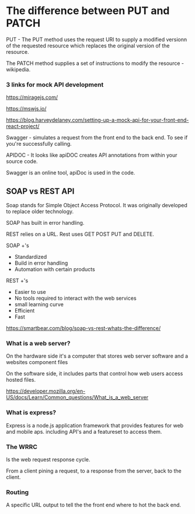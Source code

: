 # The difference between PUT and PATCH

PUT - The PUT method uses the request URI to supply a modified versionn of the requested resource which replaces the original version of the resource. 

The PATCH method supplies a set of instructions to modify the resource - wikipedia. 

### 3 links for mock API development

https://miragejs.com/

https://mswjs.io/

https://blog.harveydelaney.com/setting-up-a-mock-api-for-your-front-end-react-project/

Swagger - simulates a request from the front end to the back end. To see if you're successfully calling. 

APIDOC - It looks like apiDOC creates API annotations from within your source code. 

Swagger is an online tool, apiDoc is used in the code. 

## SOAP vs REST API

Soap stands for Simple Object Access Protocol. It was originally developed to replace older technology.

SOAP has built in error handling.

REST relies on a URL.  Rest uses GET POST PUT and DELETE. 

SOAP +'s 
* Standardized
* Build in error handling
* Automation with certain products

REST +'s
* Easier to use
* No tools required to interact with the web services
* small learning curve
* Efficient
* Fast

https://smartbear.com/blog/soap-vs-rest-whats-the-difference/

### What is a web server?

On the hardware side it's a computer that stores web server software and a websites component files

On the software side, it includes parts that control how web users access hosted files. 

https://developer.mozilla.org/en-US/docs/Learn/Common_questions/What_is_a_web_server

### What is express?

Express is a node.js application framework that provides features for web and mobile aps. including API's and a featureset to access them. 

### The WRRC 

Is the web request response cycle.

From a client pining a request, to a response from the server, back to the client. 

### Routing

A specific URL output to tell the the front end where to hot the back end. 


